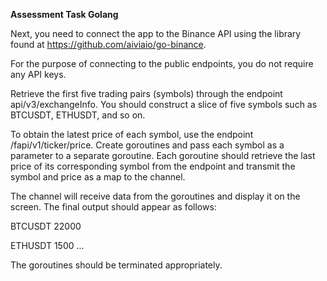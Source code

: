 **Assessment Task Golang**

Next, you need to connect the app to the Binance API using the library found at https://github.com/aiviaio/go-binance.

For the purpose of connecting to the public endpoints, you do not require any API keys.

Retrieve the first five trading pairs (symbols) through the endpoint api/v3/exchangeInfo. You should construct a slice of five symbols such as BTCUSDT, ETHUSDT, and so on.

To obtain the latest price of each symbol, use the endpoint /fapi/v1/ticker/price. Create goroutines and pass each symbol as a parameter to a separate goroutine. Each goroutine should retrieve the last price of its corresponding symbol from the endpoint and transmit the symbol and price as a map to the channel.

The channel will receive data from the goroutines and display it on the screen. The final output should appear as follows:

BTCUSDT 22000

ETHUSDT 1500
...

The goroutines should be terminated appropriately.
